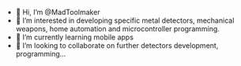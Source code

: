 - 👋 Hi, I’m @MadToolmaker
- 👀 I’m interested in developing specific metal detectors, mechanical weapons, home automation and microcontroller programming.
- 🌱 I’m currently learning mobile apps
- 💞️ I’m looking to collaborate on further detectors development, programming...

<!---
MadToolmaker/MadToolmaker is a ✨ special ✨ repository because its `README.md` (this file) appears on your GitHub profile.
You can click the Preview link to take a look at your changes.
--->
